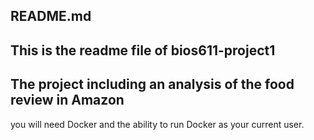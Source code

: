README.md
-----------
This is the readme file of bios611-project1
-------------------------------------------
The project including an analysis of the food review in Amazon
-------------------------------------------
you will need Docker and the ability to run Docker as your current user.